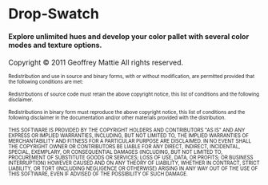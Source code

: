 # Drop-Swatch
#### Explore unlimited hues and develop your color pallet with several color modes and texture options.

Copyright © 2011 Geoffrey Mattie
All rights reserved.

<sub><sup>
Redistribution and use in source and binary forms, with or without 
modification, are permitted provided that the following conditions are
met:

<sub><sup>
Redistributions of source code must retain the above copyright notice, this list of conditions and the following disclaimer.

<sub><sup>
Redistributions in binary form must reproduce the above copyright notice, this list of conditions and the following disclaimer in the documentation and/or other materials provided with the distribution.

<sub><sup>
THIS SOFTWARE IS PROVIDED BY THE COPYRIGHT HOLDERS AND CONTRIBUTORS "AS
IS" AND ANY EXPRESS OR IMPLIED WARRANTIES, INCLUDING, BUT NOT LIMITED TO,
THE IMPLIED WARRANTIES OF MERCHANTABILITY AND FITNESS FOR A PARTICULAR
PURPOSE ARE DISCLAIMED. IN NO EVENT SHALL THE COPYRIGHT OWNER OR 
CONTRIBUTORS BE LIABLE FOR ANY DIRECT, INDIRECT, INCIDENTAL, SPECIAL,
EXEMPLARY, OR CONSEQUENTIAL DAMAGES (INCLUDING, BUT NOT LIMITED TO,
PROCUREMENT OF SUBSTITUTE GOODS OR SERVICES; LOSS OF USE, DATA, OR
PROFITS; OR BUSINESS INTERRUPTION) HOWEVER CAUSED AND ON ANY THEORY OF
LIABILITY, WHETHER IN CONTRACT, STRICT LIABILITY, OR TORT (INCLUDING
NEGLIGENCE OR OTHERWISE) ARISING IN ANY WAY OUT OF THE USE OF THIS
SOFTWARE, EVEN IF ADVISED OF THE POSSIBILITY OF SUCH DAMAGE.
